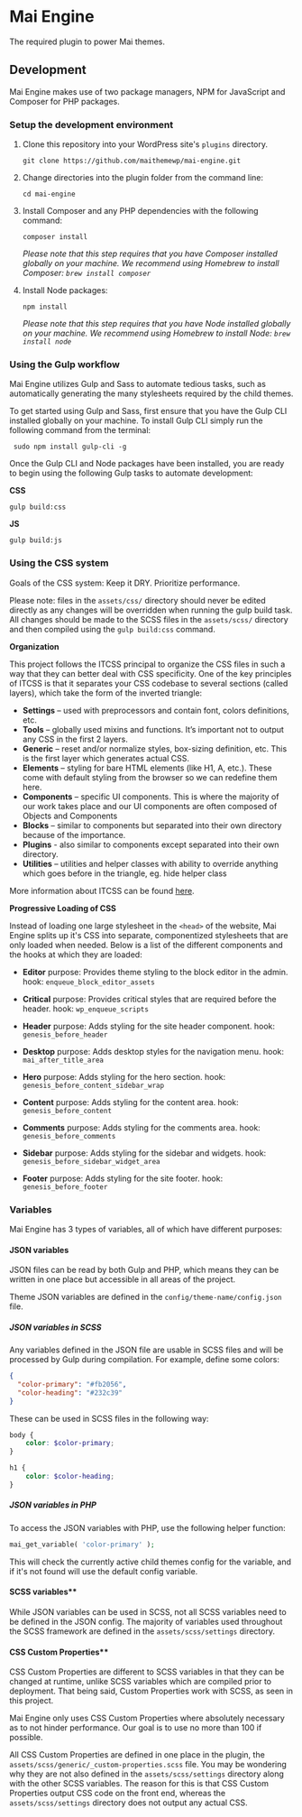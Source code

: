 # Mai Engine

The required plugin to power Mai themes.

## Development

Mai Engine makes use of two package managers, NPM for JavaScript and Composer for PHP packages.

### Setup the development environment

1. Clone this repository into your WordPress site's `plugins` directory.

    ```shell
    git clone https://github.com/maithemewp/mai-engine.git
    ```
    
2. Change directories into the plugin folder from the command line:

    ```shell
    cd mai-engine
    ```

3. Install Composer and any PHP dependencies with the following command:
   
    ```shell
    composer install
    ```
    
    *Please note that this step requires that you have Composer installed globally on your machine. We recommend using Homebrew to install Composer: `brew install composer`*

4. Install Node packages:

    ```shell
    npm install
    ```
    
    *Please note that this step requires that you have Node installed globally on your machine. We recommend using Homebrew to install Node: `brew install node`*
    

### Using the Gulp workflow

Mai Engine utilizes Gulp and Sass to automate tedious tasks, such as automatically generating the many stylesheets required by the child themes.

To get started using Gulp and Sass, first ensure that you have the Gulp CLI installed globally on your machine. To install Gulp CLI simply run the following command from the terminal:

```shell
 sudo npm install gulp-cli -g
 ```

Once the Gulp CLI and Node packages have been installed, you are ready to begin using the following Gulp tasks to automate development:

**CSS** 

```shell
gulp build:css
``` 

**JS**

```shell
gulp build:js
```

### Using the CSS system

Goals of the CSS system: Keep it DRY. Prioritize performance.

Please note: files in the `assets/css/` directory should never be edited directly as any changes will be overridden when running the gulp build task. All changes should be made to the SCSS files in the `assets/scss/` directory and then compiled using the `gulp build:css` command.

**Organization**

This project follows the ITCSS principal to organize the CSS files in such a way that they can better deal with CSS specificity. One of the key principles of ITCSS is that it separates your CSS codebase to several sections (called layers), which take the form of the inverted triangle:

- **Settings** – used with preprocessors and contain font, colors definitions, etc.
- **Tools** – globally used mixins and functions. It’s important not to output any CSS in the first 2 layers.
- **Generic** – reset and/or normalize styles, box-sizing definition, etc. This is the first layer which generates actual CSS.
- **Elements** – styling for bare HTML elements (like H1, A, etc.). These come with default styling from the browser so we can redefine them here.
- **Components** – specific UI components. This is where the majority of our work takes place and our UI components are often composed of Objects and Components
- **Blocks** – similar to components but separated into their own directory because of the importance.
- **Plugins** - also similar to components except separated into their own directory.
- **Utilities** – utilities and helper classes with ability to override anything which goes before in the triangle, eg. hide helper class

More information about ITCSS can be found [here](https://www.xfive.co/blog/itcss-scalable-maintainable-css-architecture/).

**Progressive Loading of CSS**

Instead of loading one large stylesheet in the `<head>` of the website, Mai Engine splits up it's CSS into separate, componentized stylesheets that are only loaded when needed. Below is a list of the different components and the hooks at which they are loaded:

- **Editor**
    purpose: Provides theme styling to the block editor in the admin.
    hook: `enqueue_block_editor_assets`
    
- **Critical**
    purpose: Provides critical styles that are required before the header.
    hook: `wp_enqueue_scripts`
    
- **Header**
    purpose: Adds styling for the site header component.
    hook: `genesis_before_header`
    
- **Desktop**
    purpose: Adds desktop styles for the navigation menu.
    hook: `mai_after_title_area`
    
- **Hero**
    purpose: Adds styling for the hero section.
    hook: `genesis_before_content_sidebar_wrap`
    
- **Content**
    purpose: Adds styling for the content area.
    hook: `genesis_before_content`
    
- **Comments**
    purpose: Adds styling for the comments area.
    hook: `genesis_before_comments`
    
- **Sidebar**
    purpose: Adds styling for the sidebar and widgets.
    hook: `genesis_before_sidebar_widget_area`
    
- **Footer**
    purpose: Adds styling for the site footer.
    hook: `genesis_before_footer`
    
### Variables

Mai Engine has 3 types of variables, all of which have different purposes:

#### JSON variables
    
JSON files can be read by both Gulp and PHP, which means they can be written in one place but accessible in all areas of the project.
    
Theme JSON variables are defined in the `config/theme-name/config.json` file.

##### JSON variables in SCSS

Any variables defined in the JSON file are usable in SCSS files and will be processed by Gulp during compilation. For example, define some colors:

```json
{
  "color-primary": "#fb2056",
  "color-heading": "#232c39"
}
```

These can be used in SCSS files in the following way:

```scss
body {
    color: $color-primary;
}

h1 {
    color: $color-heading;
}
```

##### JSON variables in PHP

To access the JSON variables with PHP, use the following helper function:

```php
mai_get_variable( 'color-primary' );
```

This will check the currently active child themes config for the variable, and if it's not found will use the default config variable. 
    
#### SCSS variables**

While JSON variables can be used in SCSS, not all SCSS variables need to be defined in the JSON config. The majority of variables used throughout the SCSS framework are defined in the `assets/scss/settings` directory.
    
#### CSS Custom Properties**
    
CSS Custom Properties are different to SCSS variables in that they can be changed at runtime, unlike SCSS variables which are compiled prior to deployment. That being said, Custom Properties work with SCSS, as seen in this project. 

Mai Engine only uses CSS Custom Properties where absolutely necessary as to not hinder performance. Our goal is to use no more than 100 if possible.

All CSS Custom Properties are defined in one place in the plugin, the `assets/scss/generic/_custom-properties.scss` file. You may be wondering why they are not also defined in the `assets/scss/settings` directory along with the other SCSS variables. The reason for this is that CSS Custom Properties output CSS code on the front end, whereas the `assets/scss/settings` directory does not output any actual CSS. 
